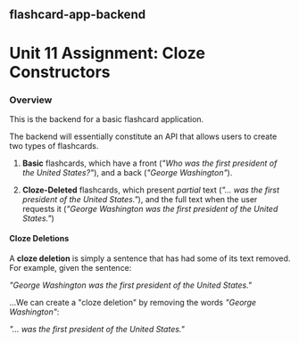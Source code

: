 
## flashcard-app-backend

# Unit 11 Assignment: Cloze Constructors

### Overview

This is the backend for a basic flashcard application.

The backend will essentially constitute an API that allows users to create two types of flashcards.

1. **Basic** flashcards, which have a front (_"Who was the first president of the United States?"_), and a back (_"George Washington"_).

2. **Cloze-Deleted** flashcards, which present _partial_ text (_"... was the first president of the United States."_), and the full text when the user requests it (_"George Washington was the first president of the United States."_)

#### Cloze Deletions

A **cloze deletion** is simply a sentence that has had some of its text removed. For example, given the sentence:

_"George Washington was the first president of the United States."_

...We can create a "cloze deletion" by removing the words _"George Washington"_:

_"... was the first president of the United States."_

